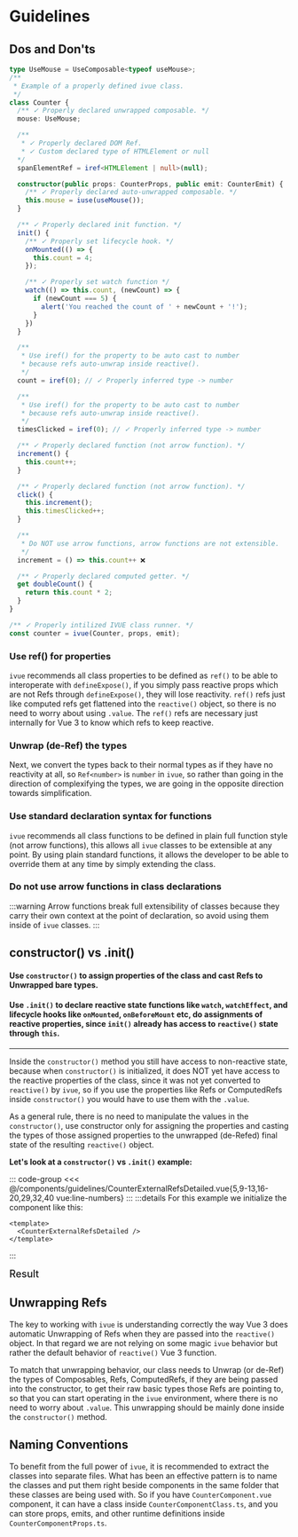 <script setup lang="ts">
  import CounterExternalRefsDetailed from '../components/guidelines/CounterExternalRefsDetailed.vue';
</script>

# Guidelines

## Dos and Don'ts

```ts
type UseMouse = UseComposable<typeof useMouse>;
/**
 * Example of a properly defined ivue class.
 */
class Counter {
  /** ✓ Properly declared unwrapped composable. */
  mouse: UseMouse;

  /** 
   * ✓ Properly declared DOM Ref. 
   * ✓ Custom declared type of HTMLElement or null
  */
  spanElementRef = iref<HTMLElement | null>(null); 

  constructor(public props: CounterProps, public emit: CounterEmit) {
    /** ✓ Properly declared auto-unwrapped composable. */ 
    this.mouse = iuse(useMouse()); 
  }

  /** ✓ Properly declared init function. */
  init() {
    /** ✓ Properly set lifecycle hook. */
    onMounted(() => {
      this.count = 4;
    });

    /** ✓ Properly set watch function */
    watch(() => this.count, (newCount) => {
      if (newCount === 5) {
        alert('You reached the count of ' + newCount + '!');
      }
    })
  }

  /**
   * Use iref() for the property to be auto cast to number
   * because refs auto-unwrap inside reactive().
   */
  count = iref(0); // ✓ Properly inferred type -> number

  /**
   * Use iref() for the property to be auto cast to number
   * because refs auto-unwrap inside reactive().
   */
  timesClicked = iref(0); // ✓ Properly inferred type -> number

  /** ✓ Properly declared function (not arrow function). */
  increment() {
    this.count++;
  }

  /** ✓ Properly declared function (not arrow function). */
  click() {
    this.increment();
    this.timesClicked++;
  }

  /**
   * Do NOT use arrow functions, arrow functions are not extensible.
   */
  increment = () => this.count++ ❌

  /** ✓ Properly declared computed getter. */
  get doubleCount() {
    return this.count * 2;
  }
}

/** ✓ Properly intilized IVUE class runner. */
const counter = ivue(Counter, props, emit);
```

### Use ref() for properties

`ivue` recommends all class properties to be defined as `ref()` to be able to interoperate with `defineExpose()`, if you simply pass reactive props which are not Refs through `defineExpose()`, they will lose reactivity. `ref()` refs just like computed refs get flattened into the `reactive()` object, so there is no need to worry about using `.value`. The `ref()` refs are necessary just internally for Vue 3 to know which refs to keep reactive.

### Unwrap (de-Ref) the types

Next, we convert the types back to their normal types as if they have no reactivity at all, so `Ref<number>` is `number` in `ivue`, so rather than going in the direction of complexifying the types, we are going in the opposite direction towards simplification.

### Use standard declaration syntax for functions

`ivue` recommends all class functions to be defined in plain full function style (not arrow functions), this allows all `ivue` classes to be extensible at any point. By using plain standard functions, it allows the developer to be able to override them at any time by simply extending the class.

### Do not use arrow functions in class declarations

:::warning
Arrow functions break full extensibility of classes because they carry their own context at the point of declaration, so avoid using them inside of `ivue` classes.
:::

## constructor() vs .init()

#### Use `constructor()` to assign properties of the class and cast Refs to Unwrapped bare types. <br />

#### Use `.init()` to declare reactive state functions like `watch`, `watchEffect`, and lifecycle hooks like `onMounted`, `onBeforeMount` etc, do assignments of reactive properties, since `init()` already has access to `reactive()` state through `this`.<br />

<hr />

Inside the `constructor()` method you still have access to non-reactive state, because when `constructor()` is initialized, it does NOT yet have access to the reactive properties of the class, since it was not yet converted to `reactive()` by `ivue`, so if you use the properties like Refs or ComputedRefs inside `constructor()` you would have to use them with the `.value`.

As a general rule, there is no need to manipulate the values in the `constructor()`, use constructor only for assigning the properties and casting the types of those assigned properties to the unwrapped (de-Refed) final state of the resulting `reactive()` object.

**Let's look at a `constructor()` vs `.init()` example:**

::: code-group
<<< @/components/guidelines/CounterExternalRefsDetailed.vue{5,9-13,16-20,29,32,40 vue:line-numbers}
:::
:::details For this example we initialize the component like this:

```vue
<template>
  <CounterExternalRefsDetailed />
</template>
```

:::

<div style="font-size: 18px; font-weight: 500;">Result</div>

<CounterExternalRefsDetailed />

## Unwrapping Refs

The key to working with `ivue` is understanding correctly the way Vue 3 does automatic Unwrapping of Refs when they are passed into the `reactive()` object. In that regard we are not relying on some magic `ivue` behavior but rather the default behavior of `reactive()` Vue 3 function.

To match that unwrapping behavior, our class needs to Unwrap (or de-Ref) the types of Composables, Refs, ComputedRefs, if they are being passed into the constructor, to get their raw basic types those Refs are pointing to, so that you can start operating in the `ivue` environment, where there is no need to worry about `.value`. This unwrapping should be mainly done inside the `constructor()` method.

## Naming Conventions

To benefit from the full power of `ivue`, it is recommended to extract the classes into separate files. What has been an effective pattern is to name the classes and put them right beside components in the same folder that these classes are being used with. So if you have `CounterComponent.vue` component, it can have a class inside `CounterComponentClass.ts`, and you can store props, emits, and other runtime definitions inside `CounterComponentProps.ts`.
